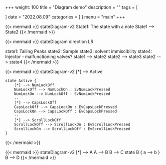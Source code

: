 +++
weight: 100
title = "Diagram demo"
description = ""
tags = [

]
date = "2022.08.09"
categories = [
]
menu = "main"
+++

{{< mermaid >}}
stateDiagram-v2
    State1: The state with a note
    State1 --> State2
{{< /mermaid >}}


{{< mermaid >}}
stateDiagram
  direction LR

state1: Tailing Peaks 
state2: Sample
state3: solvent immiscibility
state4: Injector - malfunctioning valves?
state1 --> state2
state2 --> state3
state2 --> state4
{{< /mermaid >}}

{{< mermaid >}}
stateDiagram-v2
    [*] --> Active

    state Active {
        [*] --> NumLockOff
        NumLockOff --> NumLockOn : EvNumLockPressed
        NumLockOn --> NumLockOff : EvNumLockPressed
        --
        [*] --> CapsLockOff
        CapsLockOff --> CapsLockOn : EvCapsLockPressed
        CapsLockOn --> CapsLockOff : EvCapsLockPressed
        --
        [*] --> ScrollLockOff
        ScrollLockOff --> ScrollLockOn : EvScrollLockPressed
        ScrollLockOn --> ScrollLockOff : EvScrollLockPressed
    }
{{< /mermaid >}}


{{< mermaid >}}
stateDiagram-v2
    [*] --> A
    A --> B
    B --> C
    state B {
      a --> b
    }
    B --> D
{{< /mermaid >}}

